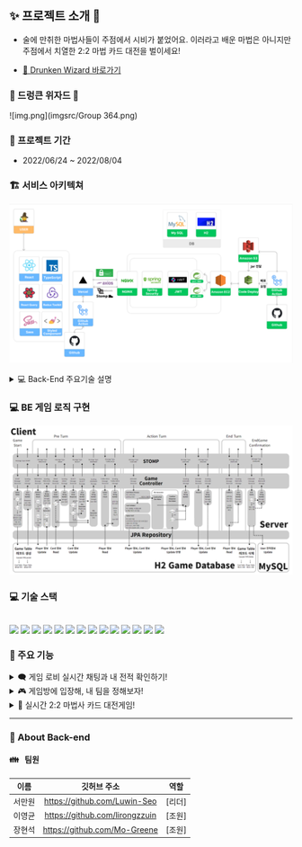 ## ✨ 프로젝트 소개 🔮

- 술에 만취한 마법사들이 주점에서 시비가 붙었어요. 이러라고 배운 마법은 아니지만 주점에서 치열한 2:2 마법 카드 대전을 벌이세요!

* [🔮 Drunken Wizard 바로가기](https://drunken-wizard.com)

### 🧙 드렁큰 위자드 🍻

![img.png](imgsrc/Group 364.png)

### 📆 프로젝트 기간

- 2022/06/24 ~ 2022/08/04

### 🏗 서비스 아키텍쳐

![img.png](imgsrc/service_arc.png)

<details>
<summary> 💻 Back-End 주요기술 설명</summary> 

### Web Socket (STOMP)

선택이유
<li>프론트/백엔드간 지체없는 실시간 통신을 위하여 도입</li>
<br>
장점
<li>게임 정보가 플레이어에게 실시간으로 보여지는 TCP 접속방식</li>
<li>TCP 연결 중에서도 구현이 단순하며 메시징 타입을 커스텀하기 용이함</li>
<br>
단
<li>구현과정에서 웹소켓 연결이 매우 불안정한 편이라는 사실을 알게됨 </li>
<br>
<br>

### Multiple Database

가능한 선택지
<li>IMDB(H2), Redis, MQ</li>
<br>
특징
<li>인메모리 데이터베이스, 레디스와 메시지 큐 모두 물리적으로 서버 내의 영역을 활용하여  작동 한다는 점에서 빠른 읽기 쓰기 속도를 구현</li>
<li>네트워크 계층을 활용하지 않고 데이터를 조회한다는 점에서 게임데이터를 저장하기 용이</li>
<br>
최종선택
<li>IMDB H2 데이터베이스와 MySQL의 멀티 소스 DB 구축</li>
<br>
선택이유
<li>빈번하게 발생하는 게임데이터 변경을 병목없이 처리하기 위해 안정성과 속도 두마리 토끼를 잡기위한 선택이 필요</li>
<li>레디스와 MQ의 경우 데이터의 저장형식이 한정적이고 데이터 조회시에 데이터 전체를 조회하게 되므로 부하로 작용가능성 존재</li>
<li>IMDB H2는 조회를 위하여 jpa 레포지토리를 활용하며 이미 그 활용법에 대해서는 지난 항해99 과정동안 익숙한 편이므로 복잡한 게임 로직 프로세싱 구조를 짜는데 유리하다고 생각하였음</li>
<br>
장점
<li>게임데이터처리시 IMDB의 탁월한 읽기, 쓰기 속도, 트래픽 발생 X</li>
<li>안정성이 필요한 유저데이터는 MySQL을 통해 안정적으로 저장</li>
<br>
단점
<li>인메모리 데이터베이스가 서버의 메모리와 CPU 사용량 일부를 점유</li>
<br>
</details>



### 💻 BE 게임 로직 구현

![img.png](imgsrc/img.png)


### 💻 기술 스택

<br/>
<div style="display: inline;">
<img src="https://img.shields.io/badge/JAVA-007396?style=for-the-badge&logo=java&logoColor=white">
<img src="https://img.shields.io/badge/Spring-6DB33F?style=for-the-badge&logo=Spring&logoColor=white"> 
<img src="https://img.shields.io/badge/Springboot-6DB33F?style=for-the-badge&logo=Springboot&logoColor=white">
<img src="https://img.shields.io/badge/gradle-02303A?style=for-the-badge&logo=gradle&logoColor=white">
<img src="https://img.shields.io/badge/JWT-02303A?style=for-the-badge&logo=jwt&logoColor=white">
</div>

<div style="display: inline;">
<img src="https://img.shields.io/badge/mysql-4479A1?style=for-the-badge&logo=mysql&logoColor=white">
<img src="https://img.shields.io/badge/h2-4479A1?style=for-the-badge&logo=h2&logoColor=white">
<img src="https://img.shields.io/badge/aws-232F3E?style=for-the-badge&logo=AmazonAWS&logoColor=white"> 
<img src="https://img.shields.io/badge/Amazon S3-569A31?style=for-the-badge&logo=Amazon S3&logoColor=white">
</div>

<div style="display: inline;">
<img src="https://img.shields.io/badge/GitHub Actions-2088FF?style=for-the-badge&logo=GitHub Actions&logoColor=white"> 
<img src="https://img.shields.io/badge/codedeploy-6DB33F?style=for-the-badge&logo=codedeploy&logoColor=white">
<img src="https://img.shields.io/badge/NGINX-009639?style=for-the-badge&logo=NGINX&logoColor=white">
</div>

<div style="display: inline;">
<img src="https://img.shields.io/badge/github-181717?style=for-the-badge&logo=github&logoColor=white">
<img src="https://img.shields.io/badge/git-F05032?style=for-the-badge&logo=git&logoColor=white">
</div>
<br>

### 🔧 주요 기능

<details>
<summary>🗨️ 게임 로비 실시간 채팅과 내 전적 확인하기!</summary>

- 여러 유저가 함께 대화할 수 있도록 게임 로비에서 다대다 채팅을 구현했습니다.
- 나만의 게임 전적을 게임 로비화면에서 확인할 수 있습니다.

</details>
<details>
<summary>🎮 게임방에 입장해, 내 팀을 정해보자!</summary>

- 유저는 게임방을 직접 개설할 수도 있고, 다른 유저가 만든 방에 입장해도 됩니다!
- 원하는 팀을 선택해 게임을 플레이할 수도 있답니다!

</details>
<details>
<summary>🧙 실시간 2:2 마법사 카드 대전게임!</summary>

- 공격, 보조, 아이템, 저주 등 4가지 타입의 다양한 카드를 이용한 2:2 카드 게임을 구현했습니다.
- 각 캐릭터마다의 고유 특성이 있어, 직업에 따른 다양한 전략을 구상할 수 있습니다.
</details>

<hr/>

### 💖 About Back-end

#### 👪 &nbsp; 팀원

|   이름    |         깃허브 주소         |  역할  |
| :-------: | :-------------------------: |:----:|
|  서만원 | https://github.com/Luwin-Seo | [리더] |
|  이영균  | https://github.com/lirongzzuin | [조원] |
|  장현석  | https://github.com/Mo-Greene | [조원] |
